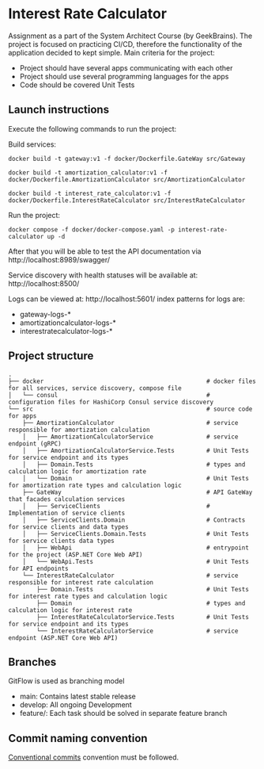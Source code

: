# Interest Rate Calculator
Assignment as a part of the System Architect Course (by GeekBrains). The project is focused on practicing CI/CD, therefore the functionality of the application decided to kept simple. 
Main criteria for the project:
- Project should have several apps communicating with each other
- Project should use several programming languages for the apps
- Code should be covered Unit Tests

## Launch instructions
Execute the following commands to run the project:

Build services:

```
docker build -t gateway:v1 -f docker/Dockerfile.GateWay src/Gateway
```

```
docker build -t amortization_calculator:v1 -f docker/Dockerfile.AmortizationCalculator src/AmortizationCalculator
```

```
docker build -t interest_rate_calculator:v1 -f docker/Dockerfile.InterestRateCalculator src/InterestRateCalculator
```

Run the project:
```
docker compose -f docker/docker-compose.yaml -p interest-rate-calculator up -d
```

After that you will be able to test the API documentation via http://localhost:8989/swagger/

Service discovery with health statuses will be available at: http://localhost:8500/

Logs can be viewed at: http://localhost:5601/ index patterns for logs are:
 - gateway-logs-*
 - amortizationcalculator-logs-*
 - interestratecalculator-logs-*

## Project structure
    .
    ├── docker                                              # docker files for all services, service discovery, compose file
    │   └── consul                                          # configuration files for HashiCorp Consul service discovery
    └── src                                                 # source code for apps
        ├── AmortizationCalculator                          # service responsible for amortization calculation
        │   ├── AmortizationCalculatorService               # service endpoint (gRPC)
        │   ├── AmortizationCalculatorService.Tests         # Unit Tests for service endpoint and its types
        │   ├── Domain.Tests                                # types and calculation logic for amortization rate
        │   └── Domain                                      # Unit Tests for amortization rate types and calculation logic 
        ├── GateWay                                         # API GateWay that facades calculation services
        │   ├── ServiceClients                              # Implementation of service clients
        │   ├── ServiceClients.Domain                       # Contracts for service clients and data types
        │   ├── ServiceClients.Domain.Tests                 # Unit Tests for service clients data types
        │   ├── WebApi                                      # entrypoint for the project (ASP.NET Core Web API) 
        │   └── WebApi.Tests                                # Unit Tests for API endpoints
        └── InterestRateCalculator                          # service responsible for interest rate calculation
            ├── Domain.Tests                                # Unit Tests for interest rate types and calculation logic
            ├── Domain                                      # types and calculation logic for interest rate
            ├── InterestRateCalculatorService.Tests         # Unit Tests for service endpoint and its types
            └── InterestRateCalculatorService               # service endpoint (ASP.NET Core Web API)
    
## Branches
GitFlow is used as branching model
- main: Contains latest stable release 
- develop: All ongoing Development 
- feature/: Each task should be solved in separate feature branch 


## Commit naming convention
[Conventional commits](https://www.conventionalcommits.org/en/v1.0.0/) convention must be followed.
